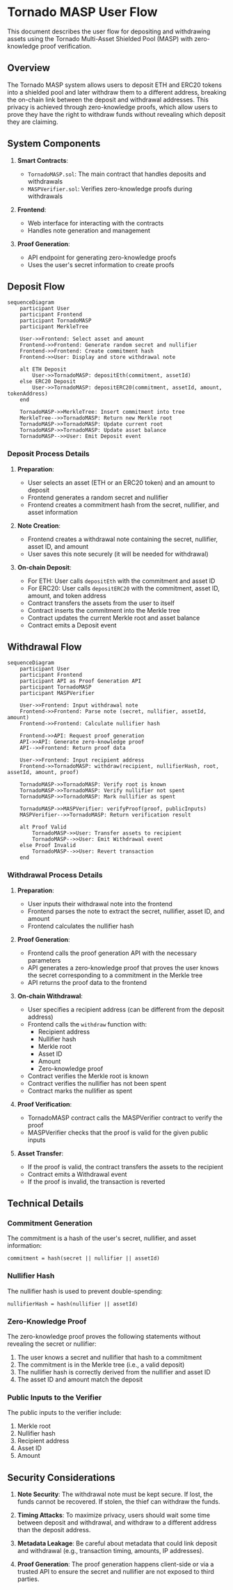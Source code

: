 # Tornado MASP User Flow

This document describes the user flow for depositing and withdrawing assets using the Tornado Multi-Asset Shielded Pool (MASP) with zero-knowledge proof verification.

## Overview

The Tornado MASP system allows users to deposit ETH and ERC20 tokens into a shielded pool and later withdraw them to a different address, breaking the on-chain link between the deposit and withdrawal addresses. This privacy is achieved through zero-knowledge proofs, which allow users to prove they have the right to withdraw funds without revealing which deposit they are claiming.

## System Components

1. **Smart Contracts**:
   - `TornadoMASP.sol`: The main contract that handles deposits and withdrawals
   - `MASPVerifier.sol`: Verifies zero-knowledge proofs during withdrawals

2. **Frontend**:
   - Web interface for interacting with the contracts
   - Handles note generation and management

3. **Proof Generation**:
   - API endpoint for generating zero-knowledge proofs
   - Uses the user's secret information to create proofs

## Deposit Flow

```mermaid
sequenceDiagram
    participant User
    participant Frontend
    participant TornadoMASP
    participant MerkleTree

    User->>Frontend: Select asset and amount
    Frontend->>Frontend: Generate random secret and nullifier
    Frontend->>Frontend: Create commitment hash
    Frontend->>User: Display and store withdrawal note
    
    alt ETH Deposit
        User->>TornadoMASP: depositEth(commitment, assetId)
    else ERC20 Deposit
        User->>TornadoMASP: depositERC20(commitment, assetId, amount, tokenAddress)
    end
    
    TornadoMASP->>MerkleTree: Insert commitment into tree
    MerkleTree-->>TornadoMASP: Return new Merkle root
    TornadoMASP->>TornadoMASP: Update current root
    TornadoMASP->>TornadoMASP: Update asset balance
    TornadoMASP-->>User: Emit Deposit event
```

### Deposit Process Details

1. **Preparation**:
   - User selects an asset (ETH or an ERC20 token) and an amount to deposit
   - Frontend generates a random secret and nullifier
   - Frontend creates a commitment hash from the secret, nullifier, and asset information

2. **Note Creation**:
   - Frontend creates a withdrawal note containing the secret, nullifier, asset ID, and amount
   - User saves this note securely (it will be needed for withdrawal)

3. **On-chain Deposit**:
   - For ETH: User calls `depositEth` with the commitment and asset ID
   - For ERC20: User calls `depositERC20` with the commitment, asset ID, amount, and token address
   - Contract transfers the assets from the user to itself
   - Contract inserts the commitment into the Merkle tree
   - Contract updates the current Merkle root and asset balance
   - Contract emits a Deposit event

## Withdrawal Flow

```mermaid
sequenceDiagram
    participant User
    participant Frontend
    participant API as Proof Generation API
    participant TornadoMASP
    participant MASPVerifier

    User->>Frontend: Input withdrawal note
    Frontend->>Frontend: Parse note (secret, nullifier, assetId, amount)
    Frontend->>Frontend: Calculate nullifier hash
    
    Frontend->>API: Request proof generation
    API->>API: Generate zero-knowledge proof
    API-->>Frontend: Return proof data
    
    User->>Frontend: Input recipient address
    Frontend->>TornadoMASP: withdraw(recipient, nullifierHash, root, assetId, amount, proof)
    
    TornadoMASP->>TornadoMASP: Verify root is known
    TornadoMASP->>TornadoMASP: Verify nullifier not spent
    TornadoMASP->>TornadoMASP: Mark nullifier as spent
    
    TornadoMASP->>MASPVerifier: verifyProof(proof, publicInputs)
    MASPVerifier-->>TornadoMASP: Return verification result
    
    alt Proof Valid
        TornadoMASP->>User: Transfer assets to recipient
        TornadoMASP-->>User: Emit Withdrawal event
    else Proof Invalid
        TornadoMASP-->>User: Revert transaction
    end
```

### Withdrawal Process Details

1. **Preparation**:
   - User inputs their withdrawal note into the frontend
   - Frontend parses the note to extract the secret, nullifier, asset ID, and amount
   - Frontend calculates the nullifier hash

2. **Proof Generation**:
   - Frontend calls the proof generation API with the necessary parameters
   - API generates a zero-knowledge proof that proves the user knows the secret corresponding to a commitment in the Merkle tree
   - API returns the proof data to the frontend

3. **On-chain Withdrawal**:
   - User specifies a recipient address (can be different from the deposit address)
   - Frontend calls the `withdraw` function with:
     - Recipient address
     - Nullifier hash
     - Merkle root
     - Asset ID
     - Amount
     - Zero-knowledge proof
   - Contract verifies the Merkle root is known
   - Contract verifies the nullifier has not been spent
   - Contract marks the nullifier as spent

4. **Proof Verification**:
   - TornadoMASP contract calls the MASPVerifier contract to verify the proof
   - MASPVerifier checks that the proof is valid for the given public inputs

5. **Asset Transfer**:
   - If the proof is valid, the contract transfers the assets to the recipient
   - Contract emits a Withdrawal event
   - If the proof is invalid, the transaction is reverted

## Technical Details

### Commitment Generation

The commitment is a hash of the user's secret, nullifier, and asset information:
```
commitment = hash(secret || nullifier || assetId)
```

### Nullifier Hash

The nullifier hash is used to prevent double-spending:
```
nullifierHash = hash(nullifier || assetId)
```

### Zero-Knowledge Proof

The zero-knowledge proof proves the following statements without revealing the secret or nullifier:
1. The user knows a secret and nullifier that hash to a commitment
2. The commitment is in the Merkle tree (i.e., a valid deposit)
3. The nullifier hash is correctly derived from the nullifier and asset ID
4. The asset ID and amount match the deposit

### Public Inputs to the Verifier

The public inputs to the verifier include:
1. Merkle root
2. Nullifier hash
3. Recipient address
4. Asset ID
5. Amount

## Security Considerations

1. **Note Security**: The withdrawal note must be kept secure. If lost, the funds cannot be recovered. If stolen, the thief can withdraw the funds.

2. **Timing Attacks**: To maximize privacy, users should wait some time between deposit and withdrawal, and withdraw to a different address than the deposit address.

3. **Metadata Leakage**: Be careful about metadata that could link deposit and withdrawal (e.g., transaction timing, amounts, IP addresses).

4. **Proof Generation**: The proof generation happens client-side or via a trusted API to ensure the secret and nullifier are not exposed to third parties.
